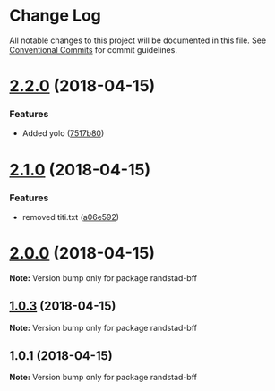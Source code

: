 # Change Log

All notable changes to this project will be documented in this file.
See [Conventional Commits](https://conventionalcommits.org) for commit guidelines.

<a name="2.2.0"></a>
# [2.2.0](https://github.com/orocancourt/lerna-poc/compare/v2.1.0...v2.2.0) (2018-04-15)


### Features

* Added yolo ([7517b80](https://github.com/orocancourt/lerna-poc/commit/7517b80))




<a name="2.1.0"></a>
# [2.1.0](https://github.com/orocancourt/lerna-poc/compare/v2.0.0...v2.1.0) (2018-04-15)


### Features

* removed titi.txt ([a06e592](https://github.com/orocancourt/lerna-poc/commit/a06e592))




<a name="2.0.0"></a>
# [2.0.0](https://github.com/orocancourt/lerna-poc/compare/v1.1.0...v2.0.0) (2018-04-15)




**Note:** Version bump only for package randstad-bff

<a name="1.0.3"></a>
## [1.0.3](https://github.com/orocancourt/lerna-poc/compare/v1.0.2...v1.0.3) (2018-04-15)




**Note:** Version bump only for package randstad-bff

<a name="1.0.1"></a>
## 1.0.1 (2018-04-15)




**Note:** Version bump only for package randstad-bff

